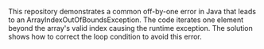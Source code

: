 This repository demonstrates a common off-by-one error in Java that leads to an ArrayIndexOutOfBoundsException. The code iterates one element beyond the array's valid index causing the runtime exception. The solution shows how to correct the loop condition to avoid this error. 
